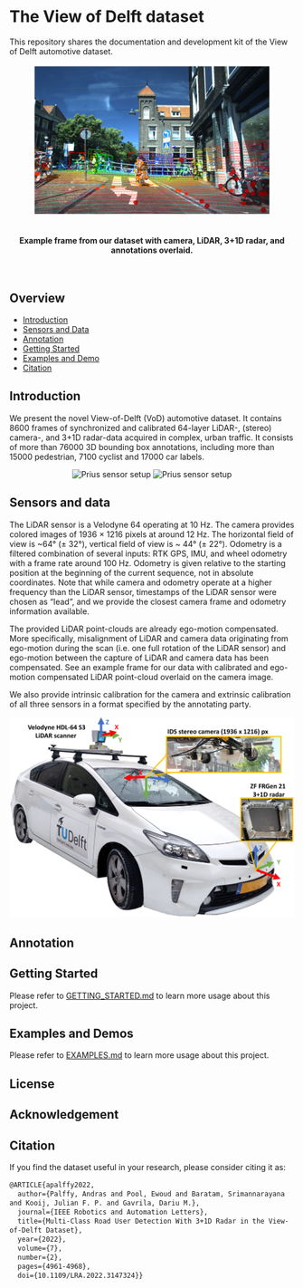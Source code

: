 # The View of Delft dataset
This repository shares the documentation and development kit of the View of Delft automotive dataset.

<div align="center">
<figure>
<img src="docs/figures/example_frame_2.png" alt="Prius sensor setup" width="700"/>
</figure>
<br clear="left"/>
<b>Example frame from our dataset with camera, LiDAR, 3+1D radar, and annotations overlaid.</b>
</div>
<br />
<br />

## Overview
- [Introduction](#introduction)
- [Sensors and Data](docs/SENSORS.md)
- [Annotation](docs/ANNOTATIONS.md)
- [Getting Started](docs/GETTING_STARTED.md)
- [Examples and Demo](docs/EXAMPLES.md)
- [Citation](#citation)


## Introduction

We present the novel View-of-Delft (VoD) automotive dataset. It contains 8600 frames of synchronized and calibrated 64-layer LiDAR-, (stereo) camera-, and 3+1D radar-data acquired in complex, urban traffic. It consists of more than 76000 3D bounding box annotations, including more than 15000 pedestrian, 7100 cyclist and 17000 car labels.

<div align="center">
<p float="center">
<img src="docs/figures/sensors.gif" alt="Prius sensor setup" width="400"/>
<img src="docs/figures/labels.gif" alt="Prius sensor setup" width="400"/>
</p>
</div>

## Sensors and data
The LiDAR sensor is a Velodyne 64 operating at 10 Hz. The camera provides colored images of 1936 × 1216 pixels at around 12 Hz. The horizontal field of view is ~64° (± 32°), vertical field of view is ~ 44° (± 22°). Odometry is a filtered combination of several inputs: RTK GPS, IMU, and wheel odometry with a frame rate around 100 Hz. Odometry is given relative to the starting position at the beginning of the current sequence, not in absolute coordinates. Note that while camera and odometry operate at a higher frequency than the LiDAR sensor, timestamps of the LiDAR sensor were chosen as “lead”, and we provide the closest camera frame and odometry information available. 

The provided LiDAR point-clouds are already ego-motion compensated. More specifically, misalignment of LiDAR and camera data originating from ego-motion during the scan (i.e. one full rotation of the LiDAR sensor) and ego-motion between the capture of LiDAR and camera data has been compensated. See an example frame for our data with calibrated and ego-motion compensated LiDAR point-cloud overlaid on the camera image. 

We also provide intrinsic calibration for the camera and extrinsic calibration of all three sensors in a format specified by the annotating party.

<div align="center">
<img src="docs/figures/Prius_sensor_setup_5.png" alt="Prius sensor setup" width="600"/>
</div>


## Annotation

## Getting Started

Please refer to [GETTING_STARTED.md](docs/GETTING_STARTED.md) to learn more usage about this project.

## Examples and Demos

Please refer to [EXAMPLES.md](docs/GETTING_STARTED.md) to learn more usage about this project.

## License


## Acknowledgement


## Citation 
If you find the dataset useful in your research, please consider citing it as:

```
@ARTICLE{apalffy2022,
  author={Palffy, Andras and Pool, Ewoud and Baratam, Srimannarayana and Kooij, Julian F. P. and Gavrila, Dariu M.},
  journal={IEEE Robotics and Automation Letters}, 
  title={Multi-Class Road User Detection With 3+1D Radar in the View-of-Delft Dataset}, 
  year={2022},
  volume={7},
  number={2},
  pages={4961-4968},
  doi={10.1109/LRA.2022.3147324}}
```



